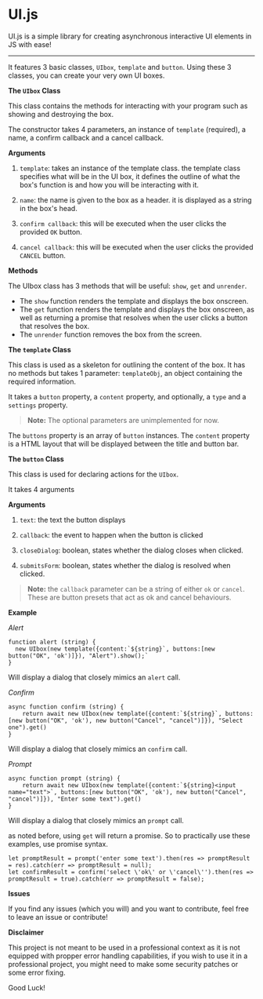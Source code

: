 # UI.js
UI.js is a simple library for creating asynchronous interactive UI elements in JS with ease!

---

It features 3 basic classes, `UIbox`, `template` and `button`.
Using these 3 classes, you can create your very own UI boxes.

__The `UIbox` Class__

This class contains the methods for interacting with your program such as showing and destroying the box.

The constructor takes 4 parameters, an instance of `template` (required), a name, a confirm callback and a cancel callback.

__Arguments__

1. `template`: takes an instance of the template class.
  the template class specifies what will be in the UI box, 
  it defines the outline of what the box's function is and how you will be interacting with it.
  
2. `name`: the name is given to the box as a header. it is displayed as a string in the box's head.

3. `confirm callback`: this will be executed when the user clicks the provided `OK` button.

4. `cancel callback`: this will be executed when the user clicks the provided `CANCEL` button.

__Methods__

The UIbox class has 3 methods that will be useful: `show`, `get` and `unrender`.

* The `show` function renders the template and displays the box onscreen.
* The `get` function renders the template and displays the box onscreen,
  as well as returning a promise that resolves when the user clicks a button that resolves the box.
* The `unrender` function removes the box from the screen.
 
__The `template` Class__

This class is used as a skeleton for outlining the content of the box.
It has no methods but takes 1 parameter: `templateObj`, an object containing the required information.
 
It takes a `button` property, a `content` property, and optionally, a `type` and a `settings` property.
> __Note:__ The optional parameters are unimplemented for now.
 
The `buttons` property is an array of `button` instances.
The `content` property is a HTML layout that will be displayed between the title and button bar.

__The `button` Class__

This class is used for declaring actions for the `UIbox`.

It takes 4 arguments

__Arguments__

1. `text`: the text the button displays

2. `callback`: the event to happen when the button is clicked

3. `closeDialog`: boolean, states whether the dialog closes when clicked.

4. `submitsForm`: boolean, states whether the dialog is resolved when clicked.

> __Note:__ the `callback` parameter can be a string of either `ok` or `cancel`. These are button presets that act as ok and cancel behaviours.

__Example__

_Alert_ 

    function alert (string) {
      new UIbox(new template({content:`${string}`, buttons:[new button("OK", 'ok')]}), "Alert").show();`
    }
    
Will display a dialog that closely mimics an `alert` call.

_Confirm_ 

    async function confirm (string) {
	    return await new UIbox(new template({content:`${string}`, buttons:[new button("OK", 'ok'), new button("Cancel", "cancel")]}), "Select one").get()
    }
    
Will display a dialog that closely mimics an `confirm` call.

_Prompt_

    async function prompt (string) {
    	return await new UIbox(new template({content:`${string}<input name="text">`, buttons:[new button("OK", 'ok'), new button("Cancel", "cancel")]}), "Enter some text").get()
    }

Will display a dialog that closely mimics an `prompt` call.

as noted before, using `get` will return a promise. So to practically use these examples, use promise syntax.

    let promptResult = prompt('enter some text').then(res => promptResult = res).catch(err => promptResult = null);
    let confirmResult = confirm('select \'ok\' or \'cancel\'').then(res => promptResult = true).catch(err => promptResult = false);
    
__Issues__

If you find any issues (which you will) and you want to contribute, feel free to leave an issue or contribute!

__Disclaimer__

This project is not meant to be used in a professional context as it is not equipped with propper error handling capabilities, if you wish to use it in a professional project, you might need to make some security patches or some error fixing.

Good Luck!
